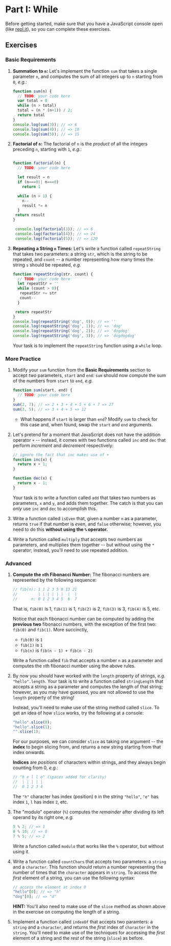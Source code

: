 # Part I: While

Before getting started, make sure that you have a JavaScript console open (like <a href="http://www.repl.it/languages/javascript" target="_blank">repl.it</a>), so you can complete these exercises.

## Exercises

### Basic Requirements

1. **Summation to `n`:** Let's implement the function `sum` that takes a single
   parameter `n`, and computes the sum of all integers up to `n` starting from
   `0`, *e.g.*:

   ```js
   function sum(n) {
     // TODO: your code here
     var total = 0
     while (n > total)
     total = (n * (n+1)) / 2;
     return total
   }
   console.log(sum(3)); // => 6
   console.log(sum(4)); // => 10
   console.log(sum(5)); // => 15
   ```

2. **Factorial of `n`:** The factorial of `n` is the *product* of all the
   integers preceding `n`, starting with `1`, *e.g.*:

   ```js

   function factorial(n) {
     // TODO: your code here

     let result = n
     if (n===0|| n===0)
       return 1

     while (n > 1) {
       n--
       result *= n
     }
    return result
   }
   
    console.log(factorial(3)); // => 6
    console.log(factorial(4)); // => 24
    console.log(factorial(5)); // => 120
   ```

   <!-- ASK INSTRUCTOR IF THERE IS ANOTHER WAY TO USE THIS FORMULA WITHOUT USING THE 'IF' STATEMENT? -->

3. **Repeating a String `n` Times:** Let's write a function called
   `repeatString` that takes two parameters: a string `str`, which is the string
   to be repeated, and `count` -- a number representing how many times the
   string `s` should be repeated, *e.g.*

   ```js
   function repeatString(str, count) {
     // TODO: your code here
     let repeatStr = ''
     while (count > 0){
      repeatStr += str
      count--
     }

    return repeatStr
   }
   console.log(repeatString('dog', 0)); // => ''
   console.log(repeatString('dog', 1)); // => 'dog'
   console.log(repeatString('dog', 2)); // => 'dogdog'
   console.log(repeatString('dog', 3)); // => 'dogdogdog'
   ```

   Your task is to implement the `repeatString` function using a `while` loop.

### More Practice

1. Modify your `sum` function from the **Basic Requirements** section to accept
   *two* parameters, `start` and `end`: `sum` should now compute the sum of the
   numbers from `start` to `end`, *e.g.*

   ```js
   function sum(start, end) {
     // TODO: your code here
   }
   sum(2, 7); // => 2 + 3 + 4 + 5 + 6 + 7 => 27
   sum(3, 5); // => 3 + 4 + 5 => 12
   ```

   + What happens if `start` is larger than `end`? Modify `sum` to check for this
     case and, when found, swap the `start` and `end` arguments.

2. Let's pretend for a moment that JavaScript does not have the addition
   operator `+` -- instead, it comes with two functions called `inc` and `dec`
   that perform *increment* and *decrement* respectively:

   ```js
   // ignore the fact that inc makes use of +
   function inc(x) {
     return x + 1;
   }

   function dec(x) {
     return x - 1;
   }
   ```

   Your task is to write a function called `add` that takes two numbers as
   parameters, `x` and `y`, and adds them together. The catch is that you can
   *only* use `inc` and `dec` to accomplish this.

3. Write a function called `isEven` that, given a number `n` as a parameter,
   returns `true` if that number is *even*, and `false` otherwise; however, you
   need to do this **without using the `%` operator.**

4. Write a function called `multiply` that accepts two numbers as parameters,
   and multiplies them together -- but without using the `*` operator; instead,
   you'll need to use repeated addition.

### Advanced

1. **Compute the `n`th Fibonacci Number:** The fibonacci numbers are represented by the
   following sequence:

   ```js
   // fib(n): 1 1 2 3 5 8 13 21
   //         | | | | | |  |  |
   //      n: 0 1 2 3 4 5  6  7
   ```

   That is, `fib(0)` is 1, `fib(1)` is 1, `fib(2)` is 2, `fib(3)` is 3, `fib(4)`
   is 5, etc.

   Notice that each fibonacci number can be computed by adding the **previous
   two** fibonacci numbers, with the exception of the first two: `fib(0)` and
   `fib(1)`. More succinctly,

   + `fib(0)` is `1`
   + `fib(1)` is `1`
   + `fib(n)` is `fib(n - 1) + fib(n - 2)`

   Write a function called `fib` that accepts a number `n` as a parameter and
   computes the `n`th fibonacci number using the above rules.

2. By now you should have worked with the `length` property of strings, *e.g.*
   `"hello".length`. Your task is to write a function called `stringLength` that
   accepts a string as a parameter and computes the length of that string;
   however, as you may have guessed, you are not allowed to use the `length`
   property of the string!

   Instead, you'll need to make use of the string method called `slice`. To
   get an idea of how `slice` works, try the following at a console:

   ```js
   "hello".slice(0);
   "hello".slice(1);
   "".slice(1);
   ```

   For our purposes, we can consider `slice` as taking one argument -- the
   **index** to begin slicing from, and returns a new string starting from that
   index onwards.

   **Indices** are *positions* of characters within strings, and they always
   begin counting from 0, *e.g.*:

   ```js
   // "h e l l o" (spaces added for clarity)
   //  | | | | |
   //  0 1 2 3 4
   ```

   The `"h"` character has index (position) `0` in the string `"hello"`, `"e"`
   has index `1`, `l` has index `2`, etc.

3. The "modulo" operator (`%`) computes the *remainder* after dividing its left
   operand by its right one, *e.g.*

   ```js
   5 % 2; // => 1
   8 % 10; // => 8
   7 % 5; // => 2
   ```

   Write a function called `modulo` that works like the `%` operator, but
   without using it.

4. Write a function called `countChars` that accepts two parameters: a `string`
   and a `character`. This function should return a number representing the
   number of times that the `character` appears in `string`. To access the
   *first* element of a string, you can use the following syntax:

   ```js
   // access the element at index 0
   "hello"[0]; // => "h"
   "dog"[0]; // => "d"
   ```

   **HINT:** You'll also need to make use of the `slice` method as shown above
   in the exercise on computing the length of a string.

5. Implement a function called `indexOf` that accepts two paramters: a `string`
   and a `character`, and returns the *first* index of `character` in the
   `string`. You'll need to make use of the techniques for accessing the *first*
   element of a string and the *rest* of the string (`slice`) as before.
